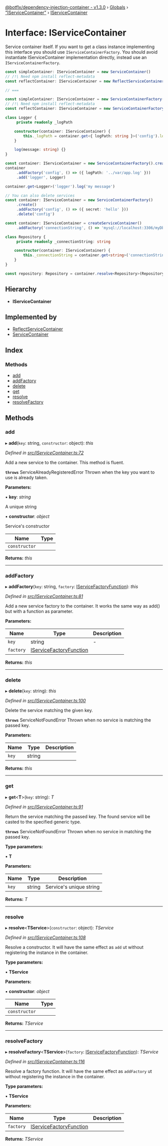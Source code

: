 [@botflx/dependency-injection-container - v1.3.0](../README.md) › [Globals](../globals.md) › ["IServiceContainer"](../modules/_iservicecontainer_.md) › [IServiceContainer](_iservicecontainer_.iservicecontainer.md)

# Interface: IServiceContainer

Service container itself.
If you want to get a class instance implementing this interface you should use `IServiceContainerFactory`.
You should avoid instantiate IServiceContainer implementation directly, instead use an `IServiceContainerFactory`.

```typescript
const simpleContainer: IServiceContainer = new ServiceContainer()
// /!\ Need npm install reflect-metadata
const reflectContainer: IServiceContainer = new ReflectServiceContainer()

// ===

const simpleContainer: IServiceContainer = new ServiceContainerFactory().create()
// /!\ Need npm install reflect-metadata
const reflectContainer: IServiceContainer = new ServiceContainerFactory({ useReflection: true }).create()
```

```typescript
class Logger {
     private readonly _logPath

    constructor(container: IServiceContainer) {
        this._logPath = container.get<{ logPath: string }>('config').logPath
    }

    log(message: string) {}
}

const container: IServiceContainer = new ServiceContainerFactory().create()
container
     .addFactory('config', () => ({ logPath: '../var/app.log' }))
     .add('logger', Logger)

container.get<Logger>('logger').log('my message')
```

```typescript
// You can also delete services
const container: IServiceContainer = new ServiceContainerFactory()
     .create()
     .addFactory('config', () => ({ secret: 'hello' }))
     .delete('config')
```

```typescript
const container: IServiceContainer = createServiceContainer()
     .addFactory('connectionString', () => 'mysql://localhost:3306/myDb?user=root&password=root')

class Repository {
     private readonly _connectionString: string

    constructor(container: IServiceContainer) {
        this._connectionString = container.get<string>('connectionString')
    }
}

const repository: Repository = container.resolve<Repository>(Repository)
```

## Hierarchy

* **IServiceContainer**

## Implemented by

* [ReflectServiceContainer](../classes/_reflectservicecontainer_.reflectservicecontainer.md)
* [ServiceContainer](../classes/_servicecontainer_.servicecontainer.md)

## Index

### Methods

* [add](_iservicecontainer_.iservicecontainer.md#add)
* [addFactory](_iservicecontainer_.iservicecontainer.md#addfactory)
* [delete](_iservicecontainer_.iservicecontainer.md#delete)
* [get](_iservicecontainer_.iservicecontainer.md#get)
* [resolve](_iservicecontainer_.iservicecontainer.md#resolve)
* [resolveFactory](_iservicecontainer_.iservicecontainer.md#resolvefactory)

## Methods

###  add

▸ **add**(`key`: string, `constructor`: object): *this*

*Defined in [src/IServiceContainer.ts:72](https://github.com/botflux/dependency-injection-container/blob/6433b0d/src/IServiceContainer.ts#L72)*

Add a new service to the container.
This method is fluent.

**`throws`** ServiceAlreadyRegisteredError Thrown when the key you want to use is already taken.

**Parameters:**

▪ **key**: *string*

A unique string

▪ **constructor**: *object*

Service's constructor

Name | Type |
------ | ------ |
`constructor` |  |

**Returns:** *this*

___

###  addFactory

▸ **addFactory**(`key`: string, `factory`: [IServiceFactoryFunction](_iservicefactoryfunction_.iservicefactoryfunction.md)): *this*

*Defined in [src/IServiceContainer.ts:81](https://github.com/botflux/dependency-injection-container/blob/6433b0d/src/IServiceContainer.ts#L81)*

Add a new service factory to the container.
It works the same way as add() but with a function as parameter.

**Parameters:**

Name | Type | Description |
------ | ------ | ------ |
`key` | string | - |
`factory` | [IServiceFactoryFunction](_iservicefactoryfunction_.iservicefactoryfunction.md) |   |

**Returns:** *this*

___

###  delete

▸ **delete**(`key`: string): *this*

*Defined in [src/IServiceContainer.ts:100](https://github.com/botflux/dependency-injection-container/blob/6433b0d/src/IServiceContainer.ts#L100)*

Delete the service matching the given key.

**`throws`** ServiceNotFoundError Thrown when no service is matching the passed key.

**Parameters:**

Name | Type | Description |
------ | ------ | ------ |
`key` | string |   |

**Returns:** *this*

___

###  get

▸ **get**<**T**>(`key`: string): *T*

*Defined in [src/IServiceContainer.ts:91](https://github.com/botflux/dependency-injection-container/blob/6433b0d/src/IServiceContainer.ts#L91)*

Return the service matching the passed key.
The found service will be casted to the specified generic type.

**`throws`** ServiceNotFoundError Thrown when no service in matching the passed key.

**Type parameters:**

▪ **T**

**Parameters:**

Name | Type | Description |
------ | ------ | ------ |
`key` | string | Service's unique string  |

**Returns:** *T*

___

###  resolve

▸ **resolve**<**TService**>(`constructor`: object): *TService*

*Defined in [src/IServiceContainer.ts:108](https://github.com/botflux/dependency-injection-container/blob/6433b0d/src/IServiceContainer.ts#L108)*

Resolve a constructor.
It will have the same effect as `add` ut without registering the instance in the container.

**Type parameters:**

▪ **TService**

**Parameters:**

▪ **constructor**: *object*

Name | Type |
------ | ------ |
`constructor` |  |

**Returns:** *TService*

___

###  resolveFactory

▸ **resolveFactory**<**TService**>(`factory`: [IServiceFactoryFunction](_iservicefactoryfunction_.iservicefactoryfunction.md)): *TService*

*Defined in [src/IServiceContainer.ts:116](https://github.com/botflux/dependency-injection-container/blob/6433b0d/src/IServiceContainer.ts#L116)*

Resolve a factory function.
It will have the same effect as `addFactory` ut without registering the instance in the container.

**Type parameters:**

▪ **TService**

**Parameters:**

Name | Type | Description |
------ | ------ | ------ |
`factory` | [IServiceFactoryFunction](_iservicefactoryfunction_.iservicefactoryfunction.md) |   |

**Returns:** *TService*
